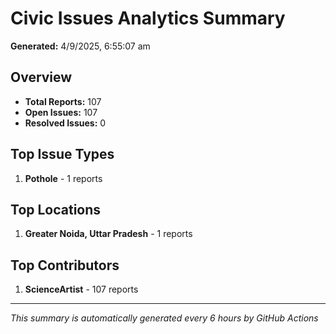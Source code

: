 #  Civic Issues Analytics Summary

**Generated:** 4/9/2025, 6:55:07 am

##  Overview
- **Total Reports:** 107
- **Open Issues:** 107
- **Resolved Issues:** 0

##  Top Issue Types
1. **Pothole** - 1 reports

##  Top Locations
1. **Greater Noida, Uttar Pradesh** - 1 reports

##  Top Contributors
1. **ScienceArtist** - 107 reports

---
*This summary is automatically generated every 6 hours by GitHub Actions*
